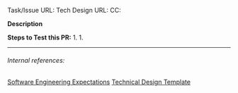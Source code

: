 <!--
Note: This checklist is a reminder of our shared engineering expectations. Feel free to change it, although assigning a GitHub reviewer and the items in bold are required.
-->

Task/Issue URL: 
Tech Design URL:
CC:

**Description**


**Steps to Test this PR:**
1. 
1.


---
###### Internal references:
[Software Engineering Expectations](https://app.asana.com/0/59792373528535/199064865822552)
[Technical Design Template](https://app.asana.com/0/59792373528535/184709971311943)
